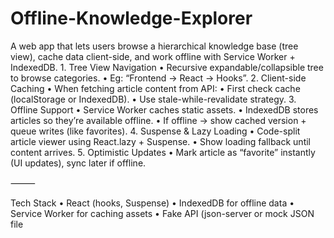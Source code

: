 # Offline-Knowledge-Explorer
A web app that lets users browse a hierarchical knowledge base (tree view), cache data client-side, and work offline with Service Worker + IndexedDB.
	1.	Tree View Navigation
	•	Recursive expandable/collapsible tree to browse categories.
	•	Eg: “Frontend → React → Hooks”.
	2.	Client-side Caching
	•	When fetching article content from API:
	•	First check cache (localStorage or IndexedDB).
	•	Use stale-while-revalidate strategy.
	3.	Offline Support
	•	Service Worker caches static assets.
	•	IndexedDB stores articles so they’re available offline.
	•	If offline → show cached version + queue writes (like favorites).
	4.	Suspense & Lazy Loading
	•	Code-split article viewer using React.lazy + Suspense.
	•	Show loading fallback until content arrives.
	5.	Optimistic Updates
	•	Mark article as “favorite” instantly (UI updates), sync later if offline.

⸻

Tech Stack
	•	React (hooks, Suspense)
	•	IndexedDB for offline data
	•	Service Worker for caching assets
	•	Fake API (json-server or mock JSON file
